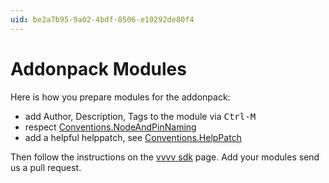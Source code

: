 ```yaml
---
uid: be2a7b95-9a02-4bdf-8506-e10292de80f4
---
```


# Addonpack Modules
Here is how you prepare modules for the addonpack:  

* add Author, Description, Tags to the module via <kbd>Ctrl-M</kbd>  
* respect [Conventions.NodeAndPinNaming](xref:db8592a2-03c3-4e8c-a540-d11df5e83078)  
* add a helpful helppatch, see [Conventions.HelpPatch](xref:07824e2d-da59-4df0-9f49-a143dc0f7625)  

Then follow the instructions on the [vvvv sdk](xref:51377b2d-17a4-4b5f-b0c1-eb2cc11fe251) page. Add your modules send us a pull request.